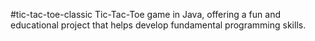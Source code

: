#tic-tac-toe-classic Tic-Tac-Toe game in Java, offering a fun and educational project that helps develop fundamental programming skills.
